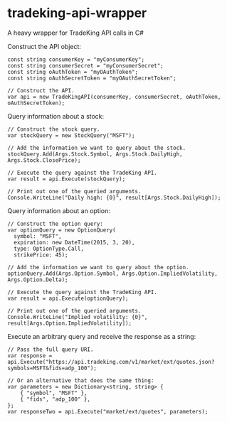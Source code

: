 # tradeking-api-wrapper
A heavy wrapper for TradeKing API calls in C#

Construct the API object:

    const string consumerKey = "myConsumerKey";
    const string consumerSecret = "myConsumerSecret";
    const string oAuthToken = "myOAuthToken";
    const string oAuthSecretToken = "myOAuthSecretToken";
    
    // Construct the API.
    var api = new TradeKingAPI(consumerKey, consumerSecret, oAuthToken, oAuthSecretToken);

Query information about a stock:

    // Construct the stock query.
    var stockQuery = new StockQuery("MSFT");
    
    // Add the information we want to query about the stock.
    stockQuery.Add(Args.Stock.Symbol, Args.Stock.DailyHigh, Args.Stock.ClosePrice);
    
    // Execute the query against the TradeKing API.
    var result = api.Execute(stockQuery);
    
    // Print out one of the queried arguments.
    Console.WriteLine("Daily high: {0}", result[Args.Stock.DailyHigh]);
    
Query information about an option:

    // Construct the option query:
    var optionQuery = new OptionQuery(
      symbol: "MSFT", 
      expiration: new DateTime(2015, 3, 20),
      type: OptionType.Call,
      strikePrice: 45);
    
    // Add the information we want to query about the option.
    optionQuery.Add(Args.Option.Symbol, Args.Option.ImpliedVolatility, Args.Option.Delta);
    
    // Execute the query against the TradeKing API.
    var result = api.Execute(optionQuery);
    
    // Print out one of the queried arguments.
    Console.WriteLine("Implied volatility: {0}", result[Args.Option.ImpliedVolatility]);
  
Execute an arbitrary query and receive the response as a string:

    // Pass the full query URI.
    var response = api.Execute("https://api.tradeking.com/v1/market/ext/quotes.json?symbols=MSFT&fids=adp_100");
    
    // Or an alternative that does the same thing:
    var parameters = new Dictionary<string, string> {
        { "symbol", "MSFT" },
        { "fids", "adp_100" },
    };
    var responseTwo = api.Execute("market/ext/quotes", parameters);
